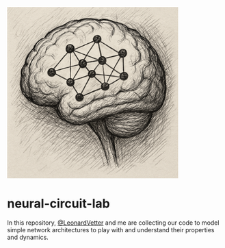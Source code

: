 <img src="nn_brain.png" width="400"/>

# neural-circuit-lab

In this repository, [@LeonardVetter](https://github.com/LeonardVetter) and me are collecting our code to model simple network architectures to play with and understand their properties and dynamics.
